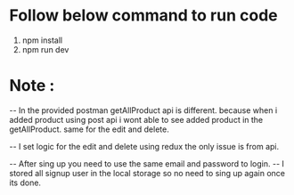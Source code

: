 # Follow below command to run code
 1) npm install
 2) npm run dev

# Note : 
  -- In the provided postman  getAllProduct api is different. because when i added product using post api i wont able to see added product in the  getAllProduct. same for the edit and delete.

  -- I set logic for the edit and delete using redux the only issue is from api.   
   
   -- After sing up you need to use the same email and password to login.
   -- I stored all signup user in the local storage so no need to sing up again once its done.